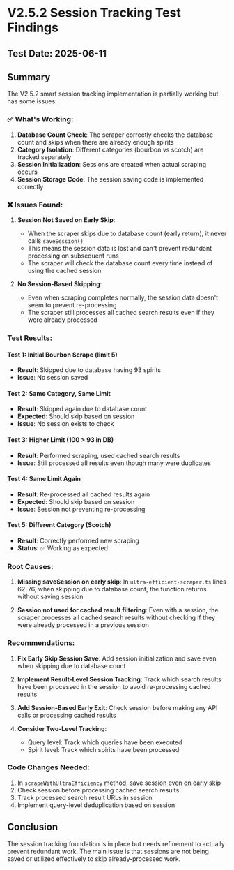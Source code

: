 # V2.5.2 Session Tracking Test Findings

## Test Date: 2025-06-11

## Summary
The V2.5.2 smart session tracking implementation is partially working but has some issues:

### ✅ What's Working:
1. **Database Count Check**: The scraper correctly checks the database count and skips when there are already enough spirits
2. **Category Isolation**: Different categories (bourbon vs scotch) are tracked separately
3. **Session Initialization**: Sessions are created when actual scraping occurs
4. **Session Storage Code**: The session saving code is implemented correctly

### ❌ Issues Found:

1. **Session Not Saved on Early Skip**: 
   - When the scraper skips due to database count (early return), it never calls `saveSession()`
   - This means the session data is lost and can't prevent redundant processing on subsequent runs
   - The scraper will check the database count every time instead of using the cached session

2. **No Session-Based Skipping**:
   - Even when scraping completes normally, the session data doesn't seem to prevent re-processing
   - The scraper still processes all cached search results even if they were already processed

### Test Results:

#### Test 1: Initial Bourbon Scrape (limit 5)
- **Result**: Skipped due to database having 93 spirits
- **Issue**: No session saved

#### Test 2: Same Category, Same Limit
- **Result**: Skipped again due to database count
- **Expected**: Should skip based on session
- **Issue**: No session exists to check

#### Test 3: Higher Limit (100 > 93 in DB)
- **Result**: Performed scraping, used cached search results
- **Issue**: Still processed all results even though many were duplicates

#### Test 4: Same Limit Again
- **Result**: Re-processed all cached results again
- **Expected**: Should skip based on session
- **Issue**: Session not preventing re-processing

#### Test 5: Different Category (Scotch)
- **Result**: Correctly performed new scraping
- **Status**: ✅ Working as expected

### Root Causes:

1. **Missing saveSession on early skip**: In `ultra-efficient-scraper.ts` lines 62-76, when skipping due to database count, the function returns without saving session

2. **Session not used for cached result filtering**: Even with a session, the scraper processes all cached search results without checking if they were already processed in a previous session

### Recommendations:

1. **Fix Early Skip Session Save**: Add session initialization and save even when skipping due to database count

2. **Implement Result-Level Session Tracking**: Track which search results have been processed in the session to avoid re-processing cached results

3. **Add Session-Based Early Exit**: Check session before making any API calls or processing cached results

4. **Consider Two-Level Tracking**:
   - Query level: Track which queries have been executed
   - Spirit level: Track which spirits have been processed

### Code Changes Needed:

1. In `scrapeWithUltraEfficiency` method, save session even on early skip
2. Check session before processing cached search results
3. Track processed search result URLs in session
4. Implement query-level deduplication based on session

## Conclusion

The session tracking foundation is in place but needs refinement to actually prevent redundant work. The main issue is that sessions are not being saved or utilized effectively to skip already-processed work.